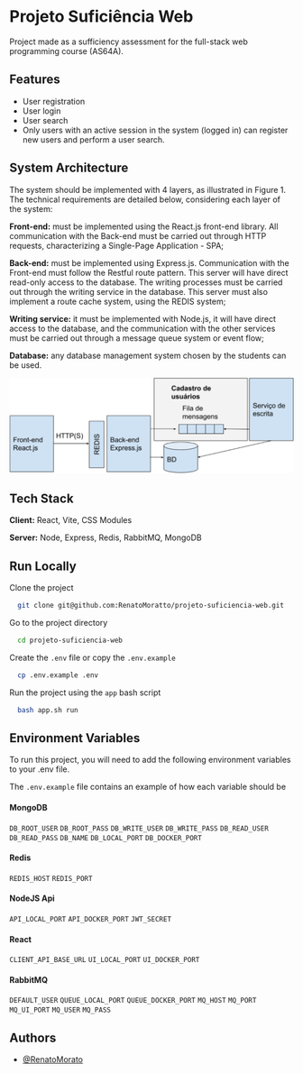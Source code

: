 # Projeto Suficiência Web

Project made as a sufficiency assessment for the full-stack web programming course (AS64A).

## Features

- User registration
- User login
- User search
- Only users with an active session in the system (logged in) can register new users and perform a user search.

## System Architecture 

The system should be implemented with 4 layers, as illustrated in Figure 1. The technical requirements are detailed below, considering each layer of the system: 

**Front-end:** must be implemented using the React.js front-end library. All communication with the  Back-end must be carried out through HTTP requests, characterizing a Single-Page Application - SPA; 

**Back-end:** must be implemented using Express.js. Communication with the Front-end must follow the Restful route pattern. This server will have direct read-only access to the database. The writing processes must be carried out through the writing service in the database. This server must also implement a route cache system, using the REDIS system;

**Writing service:** it must be implemented with Node.js, it will have direct access to the database, and the communication with the other services must be carried out through a message queue system or event flow;

**Database:** any database management system chosen by the students can be used.

![Figure 1: System Architecture](./system-architecture.png)

## Tech Stack

**Client:** React, Vite, CSS Modules

**Server:** Node, Express, Redis, RabbitMQ, MongoDB

## Run Locally

Clone the project

```bash
  git clone git@github.com:RenatoMoratto/projeto-suficiencia-web.git
```

Go to the project directory

```bash
  cd projeto-suficiencia-web
```

Create the `.env` file or copy the `.env.example`

```bash
  cp .env.example .env
```

Run the project using the `app` bash script

```bash
  bash app.sh run
```

## Environment Variables

To run this project, you will need to add the following environment variables to your .env file.

The `.env.example` file contains an example of how each variable should be

#### MongoDB

`DB_ROOT_USER`
`DB_ROOT_PASS`
`DB_WRITE_USER`
`DB_WRITE_PASS`
`DB_READ_USER`
`DB_READ_PASS`
`DB_NAME`
`DB_LOCAL_PORT`
`DB_DOCKER_PORT`

#### Redis

`REDIS_HOST`
`REDIS_PORT`

#### NodeJS Api

`API_LOCAL_PORT`
`API_DOCKER_PORT`
`JWT_SECRET`

#### React

`CLIENT_API_BASE_URL`
`UI_LOCAL_PORT`
`UI_DOCKER_PORT`

#### RabbitMQ

`DEFAULT_USER`
`QUEUE_LOCAL_PORT`
`QUEUE_DOCKER_PORT`
`MQ_HOST`
`MQ_PORT`
`MQ_UI_PORT`
`MQ_USER`
`MQ_PASS`

## Authors

-   [@RenatoMorato](https://github.com/RenatoMoratto)
